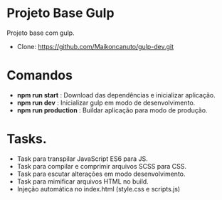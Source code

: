 # Projeto Base Gulp
Projeto base com gulp.

- Clone: https://github.com/Maikoncanuto/gulp-dev.git

# Comandos
- **npm run start**      : Download das dependências e inicializar aplicação.
- **npm run dev**        : Inicializar gulp em modo de desenvolvimento.
- **npm run production** : Buildar aplicação para modo de produção.

# Tasks. 
- Task para transpilar JavaScript ES6 para JS.
- Task para compilar e comprimir arquivos SCSS para CSS.
- Task para escutar alterações em modo desenvolvimento.
- Task para mimificar arquivos HTML no build. 
- Injeção automática no index.html (style.css e scripts.js)